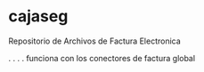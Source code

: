 # cajaseg
Repositorio de Archivos de Factura Electronica

.
.
.
.
funciona con los conectores de factura global

